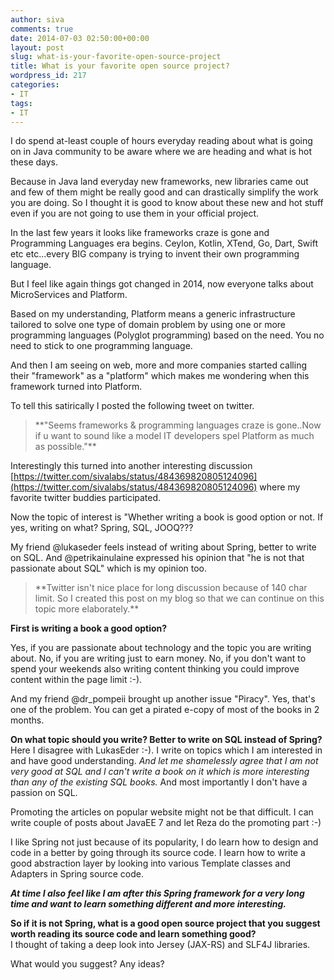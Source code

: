 ```yaml
---
author: siva
comments: true
date: 2014-07-03 02:50:00+00:00
layout: post
slug: what-is-your-favorite-open-source-project
title: What is your favorite open source project?
wordpress_id: 217
categories:
- IT
tags:
- IT
---
```


I do spend at-least couple of hours everyday reading about what is going on in Java community to be aware where we are heading and what is hot these days.  
  
Because in Java land everyday new frameworks, new libraries came out and few of them might be really good and can drastically simplify the work you are doing. So I thought it is good to know about these new and hot stuff even if you are not going to use them in your official project.  
  
In the last few years it looks like frameworks craze is gone and Programming Languages era begins. Ceylon, Kotlin, XTend, Go, Dart, Swift etc etc...every BIG company is trying to invent their own programming language.  
  
But I feel like again things got changed in 2014, now everyone talks about MicroServices and Platform.  
  
Based on my understanding, Platform means a generic infrastructure tailored to solve one type of domain problem by using one or more programming languages (Polyglot programming) based on the need. You no need to stick to one programming language.  
  
And then I am seeing on web, more and more companies started calling their "framework" as a "platform" which makes me wondering when this framework turned into Platform.  
  
To tell this satirically I posted the following tweet on twitter.  
  


<blockquote>**"Seems frameworks & programming languages craze is gone..Now if u want to sound like a model IT developers spel Platform as much as possible."**</blockquote>

  
Interestingly this turned into another interesting discussion [https://twitter.com/sivalabs/status/484369820805124096](https://twitter.com/sivalabs/status/484369820805124096) where my favorite twitter buddies participated.  
  
Now the topic of interest is "Whether writing a book is good option or not. If yes, writing on what? Spring, SQL, JOOQ???  
  
My friend @lukaseder feels instead of writing about Spring, better to write on SQL. And @petrikainulaine expressed his opinion that "he is not that passionate about SQL" which is my opinion too.  
  


<blockquote>**Twitter isn't nice place for long discussion because of 140 char limit. So I created this post on my blog so that we can continue on this topic more elaborately.**</blockquote>

  
**First is writing a book a good option?**  
  
Yes, if you are passionate about technology and the topic you are writing about. No, if you are writing just to earn money. No, if you don't want to spend your weekends also writing content thinking you could improve content within the page limit :-).  
  
And my friend @dr_pompeii brought up another issue "Piracy". Yes, that's one of the problem. You can get a pirated e-copy of most of the books in 2 months.  
  
**On what topic should you write? Better to write on SQL instead of Spring?**  
Here I disagree with LukasEder :-). I write on topics which I am interested in and have good understanding. _And let me shamelessly agree that I am not very good at SQL and I can't write a book on it which is more interesting than any of the existing SQL books._ And most importantly I don't have a passion on SQL.  
  
Promoting the articles on popular website might not be that difficult. I can write couple of posts about JavaEE 7 and let Reza do the promoting part :-)  
  
I like Spring not just because of its popularity, I do learn how to design and code in a better by going through its source code. I learn how to write a good abstraction layer by looking into various Template classes and Adapters in Spring source code.  
  
_**At time I also feel like I am after this Spring framework for a very long time and want to learn something different and more interesting.**_  
  
**So if it is not Spring, what is a good open source project that you suggest worth reading its source code and learn something good?**  
I thought of taking a deep look into Jersey (JAX-RS) and SLF4J libraries.  
  
What would you suggest? Any ideas?  
  
  

